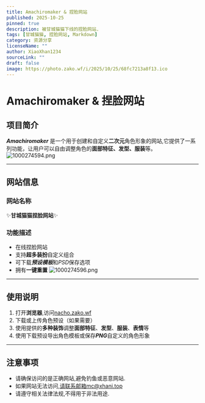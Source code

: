 ```yaml
---
title: Amachiromaker & 捏脸网站
published: 2025-10-25
pinned: true
description: 被甘城猫猫下线的捏脸网站.
tags: [甘城猫猫, 捏脸网站, Markdown]
category: 资源分享
licenseName: ""
author: XiaoXhan1234
sourceLink: ""
draft: false
image: https://photo.zako.wf/i/2025/10/25/68fc7213a8f13.ico
---
```

# Amachiromaker & 捏脸网站

## 项目简介


***Amachiromaker*** 是一个用于创建和自定义**二次元**角色形象的网站,它提供了一系列功能，让用户可以自由调整角色的**面部特征、发型、服装**等。
![1000274594.png](https://photo.zako.wf/i/2025/10/25/68fc4803c10bf.png)

---

## 网站信息

### 网站名称

✨**甘城猫猫捏脸网站**✨

### 功能描述

- 在线捏脸网站
- 支持**超多装扮**自定义组合
- 可下载***预设模板***和*PSD*保存选项
- 拥有**一键重置**
![1000274596.png](https://photo.zako.wf/i/2025/10/25/68fc4960a255c.png)
---

## 使用说明


1. 打开**浏览器**,访问[nacho.zako.wf](https://nacho.zako.wf)
2. 下载或上传角色预设（如果需要）
3. 使用提供的**多种装饰**调整**面部特征**、**发型**、**服装**、**表情**等
4. 使用下载预设导出角色模板或保存***PNG***自定义的角色形象

---

## 注意事项


- 请确保访问的是正确网站,避免钓鱼或恶意网站.
- 如果网站无法访问,请联系邮箱mc@xhani.top
- 请遵守相关法律法规,不得用于非法用途.
